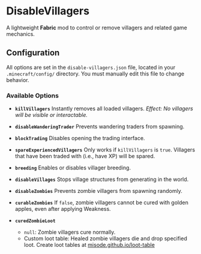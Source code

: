# DisableVillagers

A lightweight **Fabric** mod to control or remove villagers and related game mechanics.

## Configuration

All options are set in the `disable-villagers.json` file, located in your `.minecraft/config/` directory.
You must manually edit this file to change behavior.

### Available Options

* **`killVillagers`**
  Instantly removes all loaded villagers.
  *Effect: No villagers will be visible or interactable.*

* **`disableWanderingTrader`**
  Prevents wandering traders from spawning.

* **`blockTrading`**
  Disables opening the trading interface.

* **`spareExperiencedVillagers`**
  Only works if `killVillagers` is `true`.
  Villagers that have been traded with (i.e., have XP) will be spared.

* **`breeding`**
  Enables or disables villager breeding.

* **`disableVillages`**
  Stops village structures from generating in the world.

* **`disableZombies`**
  Prevents zombie villagers from spawning randomly.

* **`curableZombies`**
  If `false`, zombie villagers cannot be cured with golden apples, even after applying Weakness.

* **`curedZombieLoot`**

  * `null`: Zombie villagers cure normally.
  * Custom loot table: Healed zombie villagers die and drop specified loot.
    Create loot tables at [misode.github.io/loot-table](https://misode.github.io/loot-table/)
